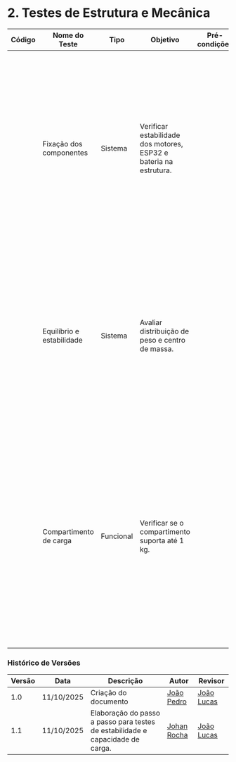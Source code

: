 # 2. Testes de Estrutura e Mecânica

| Código | Nome do Teste             | Tipo      | Objetivo                                                          | Pré-condições | Procedimento                                                                                                                                                                                                                                                                                                                | Resultado Esperado | Requisito Relacionado |
| ------ | ------------------------- | --------- | ----------------------------------------------------------------- | ------------- | --------------------------------------------------------------------------------------------------------------------------------------------------------------------------------------------------------------------------------------------------------------------------------------------------------------------------- | ------------------ | --------------------- |
|        | Fixação dos componentes   | Sistema   | Verificar estabilidade dos motores, ESP32 e bateria na estrutura. |               | 1\. Inspecionar visualmente se todos os componentes estão firmemente fixados em seus suportes.<br>2\. Erguer o carrinho a 10 cm da bancada e soltá-lo.<br>3\. Chacoalhar o carrinho moderadamente com as mãos por 15 segundos.<br>4\. Inspecionar novamente todos os pontos de fixação.                                     |                    |                       |
|        | Equilíbrio e estabilidade | Sistema   | Avaliar distribuição de peso e centro de massa.                   |               | 1\. Posicionar uma prancha ou superfície rígida com um inclinômetro.<br>2\. Ajustar a inclinação da superfície para 15 graus.<br>3\. Colocar o carrinho sobre a superfície inclinada, primeiro de frente, depois de lado.<br>4\. Observar por 30 segundos em cada posição.                                                  |                    |                       |
|        | Compartimento de carga    | Funcional | Verificar se o compartimento suporta até 1 kg.                    |               | 1\. Posicionar uma massa de 0,5 kg no centro do compartimento de carga.<br>2\. Aguardar 1 minuto e inspecionar visualmente por deformações.<br>3\. Substituir a massa por uma de 1 kg.<br>4\. Aguardar 1 minuto e inspecionar novamente a estrutura do compartimento com um paquímetro ou régua para medir qualquer flexão. |                    |                       |




### Histórico de Versões

| Versão | Data       | Descrição                                      | Autor               | Revisor            |
|--------|------------|------------------------------------------------|---------------------|--------------------|
| 1.0    | 11/10/2025 | Criação do documento | [João Pedro](https://github.com/JoaoPedrooSS)          |  [João Lucas](https://github.com/jlucasiqueira)  |
| 1.1    | 11/10/2025 | Elaboração do passo a passo para testes de estabilidade e capacidade de carga. | [Johan Rocha](https://github.com/johan-rocha)          |  [João Lucas](https://github.com/jlucasiqueira)  |

